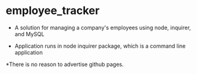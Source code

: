 # employee_tracker

* A solution for managing a company's employees using node, inquirer, and MySQL

* Application runs in node inquirer package, which is a command line application

*There is no reason to advertise github pages.



